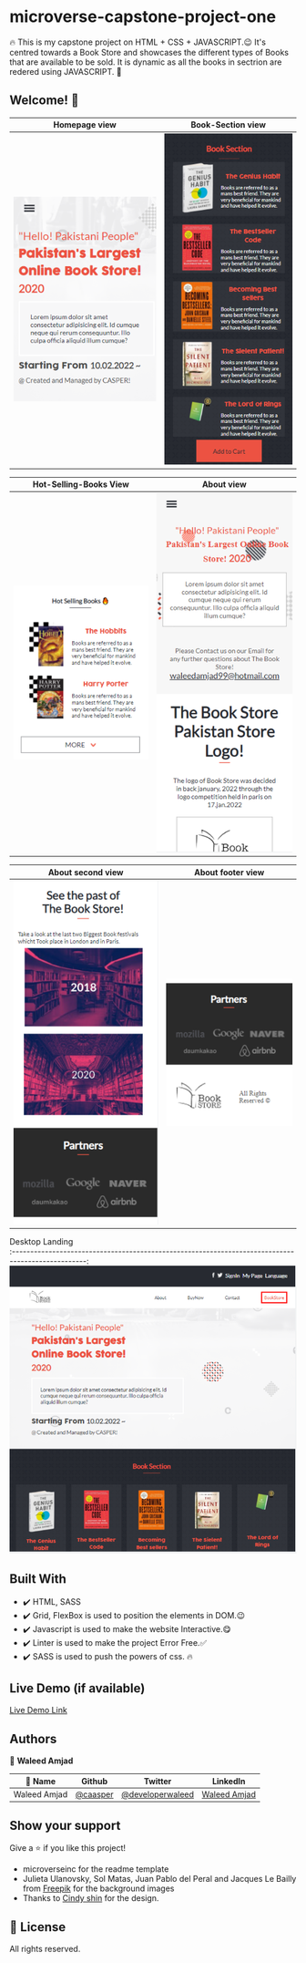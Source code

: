 # microverse-capstone-project-one

🔥 This is my capstone project on HTML + CSS + JAVASCRIPT.😉 It's centred towards a Book Store and showcases the different types of Books that are available to be sold. It is dynamic as all the books in sectrion are redered using JAVASCRIPT. 🙌

## Welcome! 👋

Homepage view                                     |  Book-Section view                             |
:------------------------------------------------:|:-----------------------------------------------:
![](./img/ScreenShots/Homepage.png)           |  ![](./img/ScreenShots/Book-Section.PNG)

Hot-Selling-Books View                            |  About view
:------------------------------------------------:|:-----------------------------------------------:
![](./img/ScreenShots/Hot-Selling-Books.PNG)      |  ![](./img/ScreenShots/About.PNG)

About second view                                 |  About footer view
:------------------------------------------------:|:-----------------------------------------------:
![](./img/ScreenShots/About-second.PNG)           |  ![](./img/ScreenShots/about-footer.PNG)

Desktop Landing                                  
:--------------------------------------------------------------------------------------------------:
![](./img/ScreenShots/Desktop.PNG)   

## Built With

- ✔️ HTML, SASS
- ✔️ Grid, FlexBox is used to position the elements in DOM.😉
- ✔️ Javascript is used to make the website Interactive.😋
- ✔️ Linter is used to make the project Error Free.✅
- ✔️ SASS is used to push the powers of css. 🔥

## Live Demo (if available)

[Live Demo Link](https://developerwaleed.github.io/Book-Store_Website-V2/)

## Authors

👤 **Waleed Amjad**

| 👤 Name | Github | Twitter | LinkedIn |
|------|--------|---------|----------|
|Waleed Amjad|[@caasper](https://github.com/caasperr)|[@developerwaleed](https://twitter.com/developerwaleed)|[Waleed Amjad](https://www.linkedin.com/in/waleed-amjad-51930014a/)||

## Show your support

Give a ⭐️ if you like this project!

- microverseinc for the readme template
- Julieta Ulanovsky, Sol Matas, Juan Pablo del Peral and Jacques Le Bailly from [Freepik](https://twitter.com/DeeMaejor) for the background images
- Thanks to [Cindy shin](https://www.behance.net/adagio07) for the design.

## 📝 License

All rights reserved.
